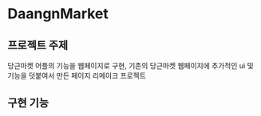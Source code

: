 # DaangnMarket
## 프로젝트 주제
당근마켓 어플의 기능을 웹페이지로 구현, 기존의 당근마켓 웹페이지에 추가적인 ui 및 기능을 덧붙여서 만든 페이지 리메이크 프로젝트

## 구현 기능

 
